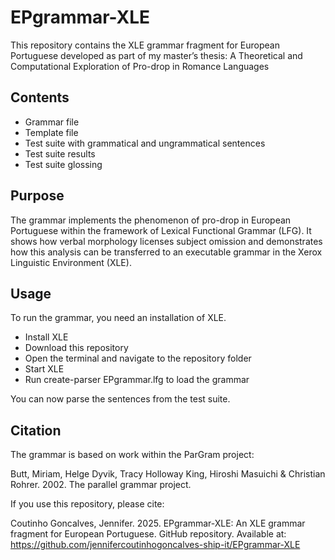 # EPgrammar-XLE

This repository contains the XLE grammar fragment for European Portuguese developed as part of my master’s thesis: A Theoretical and Computational Exploration of Pro-drop in Romance Languages

## Contents

- Grammar file
- Template file
- Test suite with grammatical and ungrammatical sentences
- Test suite results
- Test suite glossing

## Purpose

The grammar implements the phenomenon of pro-drop in European Portuguese within the framework of Lexical Functional Grammar (LFG). It shows how verbal morphology licenses subject omission and demonstrates how this analysis can be transferred to an executable grammar in the Xerox Linguistic Environment (XLE).

## Usage

To run the grammar, you need an installation of XLE.

- Install XLE 
- Download this repository
- Open the terminal and navigate to the repository folder
- Start XLE
- Run create-parser EPgrammar.lfg to load the grammar

You can now parse the sentences from the test suite.

## Citation

The grammar is based on work within the ParGram project:
 
Butt, Miriam, Helge Dyvik, Tracy Holloway King, Hiroshi Masuichi & Christian Rohrer. 2002. The parallel grammar project.

If you use this repository, please cite:

Coutinho Goncalves, Jennifer. 2025. EPgrammar-XLE: An XLE grammar fragment for European Portuguese. GitHub repository. Available at: https://github.com/jennifercoutinhogoncalves-ship-it/EPgrammar-XLE

